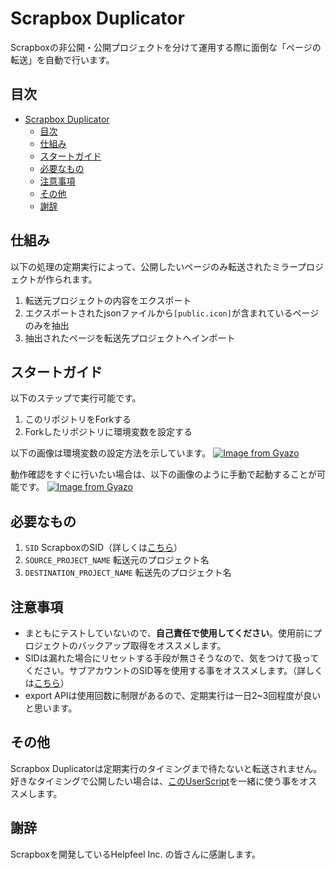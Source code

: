# Scrapbox Duplicator

Scrapboxの非公開・公開プロジェクトを分けて運用する際に面倒な「ページの転送」を自動で行います。

## 目次

- [Scrapbox Duplicator](#scrapbox-duplicator)
  - [目次](#目次)
  - [仕組み](#仕組み)
  - [スタートガイド](#スタートガイド)
  - [必要なもの](#必要なもの)
  - [注意事項](#注意事項)
  - [その他](#その他)
  - [謝辞](#謝辞)

## 仕組み

以下の処理の定期実行によって、公開したいページのみ転送されたミラープロジェクトが作られます。

1. 転送元プロジェクトの内容をエクスポート
2. エクスポートされたjsonファイルから`[public.icon]`が含まれているページのみを抽出
3. 抽出されたページを転送先プロジェクトへインポート

## スタートガイド

以下のステップで実行可能です。

1. このリポジトリをForkする
2. Forkしたリポジトリに環境変数を設定する

<!-- 環境変数の設定イメージ -->
以下の画像は環境変数の設定方法を示しています。
[![Image from Gyazo](https://i.gyazo.com/cd8630a6fb125c6d7e627b290fbe79ce.png)](https://gyazo.com/cd8630a6fb125c6d7e627b290fbe79ce)

<!-- すぐに動作確認がしたい時は手動で起動できる -->
動作確認をすぐに行いたい場合は、以下の画像のように手動で起動することが可能です。
[![Image from Gyazo](https://i.gyazo.com/e4762cda8e8566bb75d20a429c2f1cb1.png)](https://gyazo.com/e4762cda8e8566bb75d20a429c2f1cb1)


## 必要なもの

1. `SID` ScrapboxのSID（詳しくは[こちら](https://scrapbox.io/nishio/Scrapbox%E3%81%AEprivate%E3%83%97%E3%83%AD%E3%82%B8%E3%82%A7%E3%82%AF%E3%83%88%E3%81%AEAPI%E3%82%92%E5%8F%A9%E3%81%8F)）
2. `SOURCE_PROJECT_NAME` 転送元のプロジェクト名
3. `DESTINATION_PROJECT_NAME` 転送先のプロジェクト名

## 注意事項

- まともにテストしていないので、**自己責任で使用してください**。使用前にプロジェクトのバックアップ取得をオススメします。
- SIDは漏れた場合にリセットする手段が無さそうなので、気をつけて扱ってください。サブアカウントのSID等を使用する事をオススメします。（詳しくは[こちら](https://scrapbox.io/nishio/Scrapbox%E3%81%AEprivate%E3%83%97%E3%83%AD%E3%82%B8%E3%82%A7%E3%82%AF%E3%83%88%E3%81%AEAPI%E3%82%92%E5%8F%A9%E3%81%8F)）
- export APIは使用回数に制限があるので、定期実行は一日2~3回程度が良いと思います。

## その他

Scrapbox Duplicatorは定期実行のタイミングまで待たないと転送されません。好きなタイミングで公開したい場合は、[このUserScript](https://scrapbox.io/blu3mo-public/%E3%83%9A%E3%83%BC%E3%82%B8%E8%BB%A2%E9%80%81%E3%81%99%E3%82%8B%E6%8B%A1%E5%BC%B5script)を一緒に使う事をオススメします。

## 謝辞

Scrapboxを開発しているHelpfeel Inc. の皆さんに感謝します。